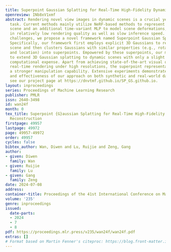```yaml
---
title: Superpoint Gaussian Splatting for Real-Time High-Fidelity Dynamic Scene Reconstruction
openreview: INb8xV1xmf
abstract: Rendering novel view images in dynamic scenes is a crucial yet challenging
  task. Current methods mainly utilize NeRF-based methods to represent the static
  scene and an additional time-variant MLP to model scene deformations, resulting
  in relatively low rendering quality as well as slow inference speed. To tackle these
  challenges, we propose a novel framework named Superpoint Gaussian Splatting (SP-GS).
  Specifically, our framework first employs explicit 3D Gaussians to reconstruct the
  scene and then clusters Gaussians with similar properties (e.g., rotation, translation,
  and location) into superpoints. Empowered by these superpoints, our method manages
  to extend 3D Gaussian splatting to dynamic scenes with only a slight increase in
  computational expense. Apart from achieving state-of-the-art visual quality and
  real-time rendering under high resolutions, the superpoint representation provides
  a stronger manipulation capability. Extensive experiments demonstrate the practicality
  and effectiveness of our approach on both synthetic and real-world datasets. Please
  see our project page at https://dnvtmf.github.io/SP_GS.github.io.
layout: inproceedings
series: Proceedings of Machine Learning Research
publisher: PMLR
issn: 2640-3498
id: wan24f
month: 0
tex_title: Superpoint {G}aussian Splatting for Real-Time High-Fidelity Dynamic Scene
  Reconstruction
firstpage: 49957
lastpage: 49972
page: 49957-49972
order: 49957
cycles: false
bibtex_author: Wan, Diwen and Lu, Ruijie and Zeng, Gang
author:
- given: Diwen
  family: Wan
- given: Ruijie
  family: Lu
- given: Gang
  family: Zeng
date: 2024-07-08
address:
container-title: Proceedings of the 41st International Conference on Machine Learning
volume: '235'
genre: inproceedings
issued:
  date-parts:
  - 2024
  - 7
  - 8
pdf: https://proceedings.mlr.press/v235/wan24f/wan24f.pdf
extras: []
# Format based on Martin Fenner's citeproc: https://blog.front-matter.io/posts/citeproc-yaml-for-bibliographies/
---
```

